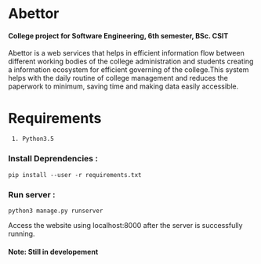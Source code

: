 # Abettor
#### College project for Software Engineering, 6th semester, BSc. CSIT
 Abettor is a web services that helps in efficient information flow between different working bodies of the college administration and students creating a information ecosystem for efficient governing of the college.This system helps with the daily routine of college management and reduces the paperwork to minimum, saving time and making data easily accessible.


# Requirements
```
 1. Python3.5 
```
### Install Deprendencies :
```
pip install --user -r requirements.txt
```
### Run server :
```
python3 manage.py runserver
```
Access the website using localhost:8000 after the server is successfully running.

#### Note: Still in developement
